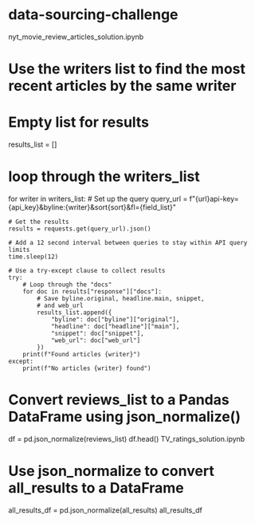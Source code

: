 # data-sourcing-challenge

nyt_movie_review_articles_solution.ipynb
# Use the writers list to find the most recent articles by the same writer

# Empty list for results
results_list = []

# loop through the writers_list
for writer in writers_list:
    # Set up the query
    query_url = f"{url}api-key={api_key}&byline:{writer}&sort{sort}&fl={field_list}"
    
    # Get the results
    results = requests.get(query_url).json()
    
    # Add a 12 second interval between queries to stay within API query limits
    time.sleep(12)

    # Use a try-except clause to collect results
    try:
        # Loop through the "docs"
        for doc in results["response"]["docs"]:
            # Save byline.original, headline.main, snippet,
            # and web_url
            results_list.append({
                "byline": doc["byline"]["original"],
                "headline": doc["headline"]["main"],
                "snippet": doc["snippet"],
                "web_url": doc["web_url"]
            })
        print(f"Found articles {writer}")
    except:
        print(f"No articles {writer} found")
        
# Convert reviews_list to a Pandas DataFrame using json_normalize()
df = pd.json_normalize(reviews_list)
df.head()
TV_ratings_solution.ipynb
# Use json_normalize to convert all_results to a DataFrame
all_results_df = pd.json_normalize(all_results)
all_results_df